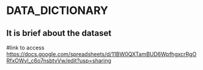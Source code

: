 # DATA_DICTIONARY
## It is brief about the dataset
#link to access
https://docs.google.com/spreadsheets/d/11BW0QXTamBUD6WpfhgxcrRgORfxOWvl_c6o7nsbtvVw/edit?usp=sharing
